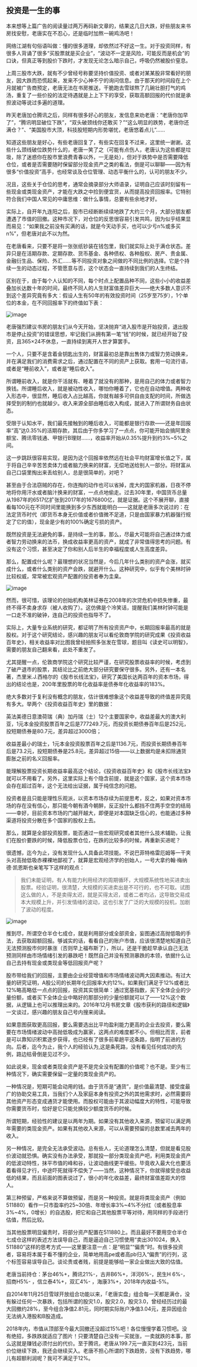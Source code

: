 ## 投资是一生的事

本来想等上篇广告的阅读量过两万再码新文章的，结果这几日大跌，好些朋友来书房找安慰，老唐实在不忍心，还是临时加熬一碗鸡汤吧！

 

网络江湖有句俗语叫做：懂的很多道理，却依然过不好这一生。对于投资同样，有很多人背诵了很多“买股票就是买企业”，“波动不一定是风险，可能反而是机会”的口诀，但真正等到股价下跌时，才发现无论怎么暗示自己，呼吸仍然被股价窒息。

 

上周三股市大跌，就有不少曾经号称要坚持价值投资、或者对某某股非常看好的朋友，因大跌而恐慌起来，发来不少心神不宁的询问信息。由于那天的时间段在上个月就被广告商预定，老唐无法在书房推送，干脆跑去雪球熬了几碗壮胆打气的鸡汤，重复了一些价投的法定待遇就是上上下下的享受，获取高额回报的代价就是承担波动等说过多遍的道理。

 

昨天老唐加仓腾讯之后，同样有很多好心的朋友，发信息来劝老唐：“老唐你加早了”，“腾讯明显破位下跌”，“双头破颈线你还敢买？”“这么明显的跌势，老唐你还满仓？”、“美国股市大顶，科技股短期内形势堪忧，老唐悠着点儿”……

 

知道这些朋友是好心，有些老唐回复了，有些实在回复不过来，这里统一谢谢。这些什么颈线破位跌势什么的，老唐一笑了之（可能有点伤人，老唐认为这些都是垃圾，除了迷惑你在股市里浪费青春以外，一无是处），但对于跌势中是否需要降低仓位，或者是否需要随时保留部分现金资产之类的看法，倒是可以聊聊——因为有很多“价值投资”高手，也经常谈及仓位管理、动态平衡什么的，认可的朋友不少。

 

况且，这些关于仓位的思考，通常会摘录部分大师语录，证明自己应该时刻留有一些现金或类现金资产，才能在大跌之中捡到便宜货，从而提高投资回报率。它特别符合我们中国人常见的中庸思维：做什么事情，总要有些余地才好。

 

实际上，自开年九连阳之后，股市已经断断续续地跌了大约三个月，大部分朋友都遭遇了市值的回撤。这种市况下，对仓位的反思很容易引发共鸣，因为似乎结果显而易见：“如果我之前没有买满的话，就是今天动手买，也可以少亏n%或多买n%”，但老唐对此不以为然。

 

在老唐看来，只要不是将一张张纸钞装在钱包里，我们就实际上处于满仓状态。差异只是在活期存款、定期存款、货币基金、各种债权、各种股权、房产、贵金属、金融衍生品、保险、外汇……等不同投资对象之间做的不同比例的选择。它是个持续一生的动态过程，不管愿意与否，这个状态会一直持续到我们的人生终结。

 

区别在于，由于每个人认知的不同，每个时点上配置品种不同，这些小小的收益差叠加长达数十年的时间，最终不同人的人生财富值差异巨大——绝大多数人意识不到这个差异究竟有多大：假设人生有50年的有效投资时间（25岁至75岁），1个单位的本金，在不同回报率下的终值如下表：

![image](https://github.com/fengyumozhu/tsf/assets/6201828/7e5ad270-3bb9-4050-8fab-03d2062117d1)

老唐强烈建议书房的朋友们从今天开始，坚决抛弃“进入股市是开始投资，退出股市是停止投资”的错误思想，牢记我们从拥有第一笔“钱”的时候，就已经开始了投资，且365×24不休息，一直持续到离开人世才算罢手。

 

一个人，只要不是含着金钥匙出生的，财富最初总是靠出售体力或智力劳动换来，并在满足我们的消费需求之后，通过配置在不同的资产上获取。套用一句流行语，或者是“睡前收入”，或者是“睡后收入”。

 

所谓睡前收入，就是你干活就有、睡着了就没有的那种，是用自己的体力或者智力换钱。所谓睡后收入，就是被动性收入，哪怕你睡着了，它也在自动增值。两种收入形态中，很显然，睡后收入占比越高，你就有越多可供自由支配的时间，所做选择受到的制约也就越少。收入来源全部由睡后收入构成，就进入了所谓财务自由状态。

 

受限于认知水平，我们最先接触到的睡后收入，可能都是银行存款——还是年回报率“高”达0.35%的活期存款，其后由于你多学习了一点点，你可能开始会搞阿里余额宝、腾讯零钱通、甲银行B理财……，收益率开始从0.35%提升到约3%~5%之间。

 

这一步跳跃很容易实现，是因为这个回报率依然远在社会平均财富增长值之下，属于将自己辛辛苦苦卖体力或者脑力换来的财富，无偿地送给别人一部分。将财富从自己口袋里掏出来丢给别人，总是很简单的，对吧？

 

甚至由于合法窃贼的存在，你连掏的动作也可以省掉，庞大的国家机器，日夜不停地将你用汗水或者脑汁换来的财富，一点点地偷走。过去30年里，中国货币总量从1987年的6517亿扩张到2017年的1676800亿，就是证据。这个不展开聊，直接看每100元在不同时间里能换到多少东西就能明白——这就是老唐多次说过的：在法定货币时代（即货币本身无价值或者价值微不足道，只是由国家暴力机器强行规定了它的值），现金是少有的100%确定亏损的资产。

 

既然投资是无法避免的事，是持续一生的事，那么，尽最大可能将自己通过体力或者智力劳动换来的法币，换成收益率更高的资产，就成了非常值得思考的问题。有没有这个习惯，甚至决定了你和别人后半生的幸福程度或人生高度差异。

 

那么，配置成什么呢？最理想的状况当然是，今后几年什么类别的资产会涨，就买成什么，或者什么类别的资产会跌，就避开什么。这种研究中，似乎有个美林时钟比较权威，常常被宏观资产配置的投资者奉为圭臬。

![image](https://github.com/fengyumozhu/tsf/assets/6201828/cf0c7704-9a07-4bf7-b087-9cd4ae338ee0)

然而，很可惜，该理论的创始机构美林证券在2008年的次贷危机中损失惨重，最终不得不卖身求存（被人收购了）。这仿佛是个冷笑话，提醒我们美林时钟可能是一口走不准的破钟，连自己的投资也指导不了。

 

实际上，大量专业系统的研究，都证明了所有投资资产中，长期回报率最高的就是股权。对于这个研究结论，感兴趣的朋友可以看伦敦商学院的研究成果《投资收益百年史》，相关收益率对比图我曾经拍照多张发在雪球，题目叫《读史可以明智》，需要的朋友自己翻来看，此处不重发了。

 

尤其提醒一点，伦敦商学院这个研究比较严谨，在研究股票收益率的时候，考虑到了破产退市的股票，其结论比之前绝大部分研究要保守很多。另外，还有一本名著，杰里米.J.西格尔的《股市长线法宝》，研究了美国长达两百年的资本市场，得出的结论也是，200年里股票的年化收益率是债券年化收益率的183%。

 

绝大多数对于复利没有概念的朋友，估计很难想象这个收益差导致的终值差异究竟有多大。举两个《投资收益百年史》里的数据：



英法美德日意澳荷瑞（典）加丹瑞（士）12个主要国家中，收益差最大的澳大利亚，1元本金投资股票百年之后是777249.7元，而投资长期债券百年后是252元，投短期债券是80.7元，差异超过3000倍；



收益差最小的瑞士，1元本金投资股票百年之后是1136.7元，而投资长期债券百年后是73.2元，投短期债券是25.8元，差异超过15倍——以上数据均是未扣除通货膨胀之前的名义回报率。

 

能理解股票投资长期收益率最高这个结论，《投资收益百年史》和《股市长线法宝》就可以不用看了。另外，这里实际上有个隐含前提，就是这个国家，这个资本市场会存在超过百年，这个无法给出证据，属于纯信念的问题。

 

投资者是且只能是理性乐观派，以资本市场存续为前提思考，反之，如果对资本市场的存在没有信心，那只能今朝有酒今朝醉，反正投什么都挡不住两手空空的结局——幸好，目前资本市场的门越开越大，即便是对本国缺乏信心的，也能通过多种渠道将投资分散在多个国家的股权上去。

 

那么，就算是全部投资股票，能否通过一些宏观研究或者其他什么技术辅助，让我们在股价要跌的时候，降低股票仓位，在跌的比较多的时候，再重新买进呢？

 

很遗憾，迄今为止，没有发现什么人具备此项技能。不说巴菲特格雷厄姆等一干夹头对高抛低吸赤裸裸地鄙视了，就算是宏观经济学的创始人，一号大拿约翰·梅纳德·凯恩斯也亲笔写下这样的观点：

> 我们未能证明，有人有能力利用经济的周期循环，大规模系统性地买进卖出股票。经验证明，很清楚，大规模的买进卖出是不可行的，也不可取。试图这么做的人，不是卖得太迟，就是买得太迟，或者二者均沾，这导致交易成本大规模上升，并引发情绪的波动，这也引发了广泛的大规模的投机，加剧了波动的程度。

![image](https://github.com/fengyumozhu/tsf/assets/6201828/d3f36640-059a-4779-9665-4581323105ec)

推到尽，所谓空仓半仓七成仓，就是利用部分或全部资金，妄图通过高抛低吸的手法，去获取超额回报。够诚实的话，看看自己的账户市值，应该很清楚地知道自己无法预测股市何时暴涨（否则早上福布斯了），所以，还是干脆趁早承认自己无法预测同样由市场情绪引发的暴跌吧！既然自己并没有预测暴跌的本领，依据什么让自己去持有现金或类现金等低回报资产呢？

 

股市带给我们的回报，主要由企业经营增值和市场情绪波动两大因素推动。有过大量的研究证明，A股公司的长期年化回报率大约12%。如果我们满足于12%或者比12%略高略低一点点的回报，投资其实很简单：通过宽基指数，买下全体企业的少量份额，或者买下全体企业中略好的那部分的少量份额就可以了——12%这个数据，从逻辑上也可以推理出来的。2016年12月书房文章《股市获利的路径和逻辑》一文谈过，感兴趣的朋友自己号内搜来阅读。

 

如果意图获取更高回报，要么需要选出比平均盈利能力更高的企业去投资，要么需要在市场情绪波动中高抛低吸成为赢家，这两点的难度都不小。但相比而言，前者是可以靠知识积累逐步获得，也已经有了很多前辈趟平这条路，指明了前进的方向。后者，迄今为止，我个人的经验认为,这是条死路，没有看见任何成功的先例，路边枯骨倒是见过不少。

 

如此说来，现金或者类现金资产是不是完全没有配置的价值呢？也不是。至少有三种情况下，确实需要保留一定量的类现金资产的。

 

一种情况是，短期可能会动用的钱。由于货币是“通货”，是价值最清楚、接受度最广的协助交易工具，当我们个人及家庭本身有投资之外的其他需求时，必然需要将其他资产形态变成通货才能使用。而股权可能由于其波动幅度大的特性，可能导致你需要货币时，恰好是它只能兑换较少额度货币的时候。

 

所谓短期，经验性的建议是以两年为期。如果没有其他收入来源，预留可以满足两年需要的类现金资产。如果有其他收入来源，可以从需要预留的总数里减去两年的收入。

 

另一种情况，是完全无法承受波动。总有些人，无论道理怎么清楚，但就是看见股价波动就恐惧。确实没有办法承受，那就投一部分类现金资产吧，利用类现金资产的低波动特性，抹平市值的峰和谷，让波动曲线更平缓些。毕竟收入最大化也要活着看得见才行，中途吓死就得不偿失了——当然，这种情况下，你就得接受总收益低的结果，而且前面的图表说过了，很小的年化收益差，最终财富值差距大的惊人。

 

第三种预留，严格来说不算做预留，而是另一种投资。就是将类现金资产（例如511880）看作一只市盈率约25~30倍、年增长率3%~4%不分红（或者股息率3%~4%，0增长）的自选股，把它和自己其他股票平等对待，用同样的手段进行估值，然后比较。

 

当其他股票明显偏贵时，将部分资产配置在511880上。而且最好不要用空仓半仓七成仓这样的表述方法误导自己，而是逼迫自己习惯使用“卖出301024，换入511880”这样的思考方式——这里要注意一点：是“明显”“偏贵”时。有很多投资者，容易将本属于看不懂的企业，简单地用高pe或者高pb归入“偏贵”的行列，这个标签容易误导自己。谈论贵或者贱，前提是能够给一家企业做出大致的估值。

 

老唐当前持仓：茅台46%+，腾讯21%-，古井B6%+，洋河6%-，民生H 6%-，招商H5%- ，信立泰4%+，双汇4%- ，海康3%+，2018年内收益-5%。

 

自2014年11月25日雪球开放组合功能以来，「老唐实盘」组合每一天都是满仓，没有躲过任何一次暴跌，包括所谓的股灾1.0，股灾2.0，股灾3.0，曾经经历过的最大回撤约28%，至今组合净值2.81元，同时期实际账户净值3.04元，差异因组合无法纳入港股和B股造成。

 

2018年内，市值从顶部至今最大回撤还没超过15%吧！各位慢慢学着习惯吧。没有绝招，多跌跌就适应了图片！只要清楚自己没有一买就涨，一卖就跌的本事，那么这就是赚钱必须付出的代价。至于腾讯，老唐从199.7元一直买到423元，当前价位继续下跌，我还会继续买入。老唐不担心所谓的下跌趋势，没有下跌趋势，哪儿有超额利润呢？我可不满足于12%。

